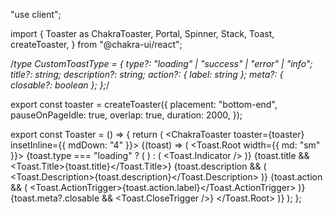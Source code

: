 "use client";

import {
  Toaster as ChakraToaster,
  Portal,
  Spinner,
  Stack,
  Toast,
  createToaster,
} from "@chakra-ui/react";

/*type CustomToastType = {
  type?: "loading" | "success" | "error" | "info";
  title?: string;
  description?: string;
  action?: { label: string };
  meta?: { closable?: boolean };
};*/

export const toaster = createToaster({
  placement: "bottom-end",
  pauseOnPageIdle: true,
  overlap: true,
  duration: 2000,
});

export const Toaster = () => {
  return (
    <Portal>
      <ChakraToaster toaster={toaster} insetInline={{ mdDown: "4" }}>
        {(toast) => (
          <Toast.Root width={{ md: "sm" }}>
            {toast.type === "loading" ? (
              <Spinner size="sm" color="blue.solid" />
            ) : (
              <Toast.Indicator />
            )}
            <Stack gap="1" flex="1" maxWidth="100%">
              {toast.title && <Toast.Title>{toast.title}</Toast.Title>}
              {toast.description && (
                <Toast.Description>{toast.description}</Toast.Description>
              )}
            </Stack>
            {toast.action && (
              <Toast.ActionTrigger>{toast.action.label}</Toast.ActionTrigger>
            )}
            {toast.meta?.closable && <Toast.CloseTrigger />}
          </Toast.Root>
        )}
      </ChakraToaster>
    </Portal>
  );
};
